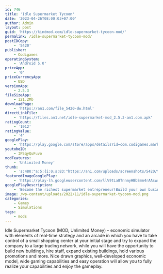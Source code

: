 ```yaml
---
id: 746
title: 'Idle Supermarket Tycoon'
date: '2023-04-26T08:00:03+07:00'
author: Admin
layout: post
guid: 'https://kindmod.com/idle-supermarket-tycoon-mod/'
permalink: /idle-supermarket-tycoon-mod/
postIDCopy:
    - '5420'
publisher:
    - Codigames
operatingSystem:
    - 'Android 5.0'
priceApp:
    - '0'
priceCurrencyApp:
    - USD
versionApp:
    - 2.5.3
fileSizeApp:
    - 121.2Mb
downloadPage:
    - 'https://an1.com/file_5420-dw.html'
directLinkFile:
    - 'https://files.an1.net/idle-supermarket-mod_2.5.3-an1.com.apk'
ratingCount:
    - '1912'
ratingValue:
    - '4'
googlePlay:
    - 'https://play.google.com/store/apps/details?id=com.codigames.market.idle.tycoon'
youtubeID:
    - IPSqyQuFuvo
modFeatures:
    - 'Unlimited Money'
thumb:
    - 's:480:"a:5:{i:0;s:83:"https://an1.com/uploads/screenshots/5420/thumbs/idle-supermarket-tycoon-806255.webp";i:1;s:82:"https://an1.com/uploads/screenshots/5420/thumbs/idle-supermarket-tycoon-77394.webp";i:2;s:83:"https://an1.com/uploads/screenshots/5420/thumbs/idle-supermarket-tycoon-822574.webp";i:3;s:83:"https://an1.com/uploads/screenshots/5420/thumbs/idle-supermarket-tycoon-136853.webp";i:4;s:83:"https://an1.com/uploads/screenshots/5420/thumbs/idle-supermarket-tycoon-307645.webp";}";'
featuredImageGooglePlay:
    - 'https://play-lh.googleusercontent.com/llV9tLa8TnnnyHBbSmn4rAAswsrLwMLVaEUzHqyHcEHGDZ1BM0Fq7MGboheQetOL77w'
googlePlayDescription:
    - 'Become the richest supermarket entrepreneur!Build your own business, earn money, and become the best supermarket tycoon in the world!.Start with a mini-mart and turn it into a major supermarket business. Build a bakery, sell fruit and vegetables, offer high-quality fish and meat. Run your own perfume and electronics departments. Let the customers fill their shopping carts!.'
image: /wp-content/uploads/2022/11/idle-supermarket-tycoon-mod.png
categories:
    - Games
    - Simulations
tags:
    - mods
---
```


Idle Supermarket Tycoon (MOD, Unlimited Money) – economic simulator with elements of real-time strategy and an arcade in which you have to take control of a small shopping center at your initial stage and try to expand the company to a large trading network, while you will have the opportunity to build new buildings, hire staff, expand existing buildings, hold various promotions and more. Nice drawn graphics, well-developed economic model, wide gaming capabilities and easy operation will allow you to fully realize your capabilities and enjoy the gameplay.